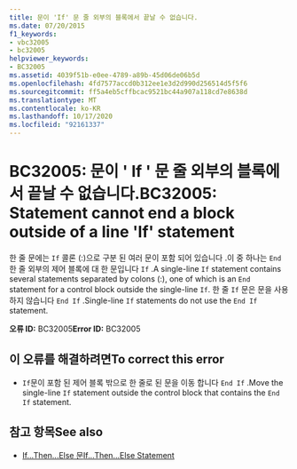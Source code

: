 ```yaml
---
title: 문이 'If' 문 줄 외부의 블록에서 끝날 수 없습니다.
ms.date: 07/20/2015
f1_keywords:
- vbc32005
- bc32005
helpviewer_keywords:
- BC32005
ms.assetid: 4039f51b-e0ee-4789-a89b-45d06de06b5d
ms.openlocfilehash: 4fd7577accd0b312ee1e3d2d990d256514d5f5f6
ms.sourcegitcommit: ff5a4eb5cffbcac9521bc44a907a118cd7e8638d
ms.translationtype: MT
ms.contentlocale: ko-KR
ms.lasthandoff: 10/17/2020
ms.locfileid: "92161337"
---
```

# <a name="bc32005-statement-cannot-end-a-block-outside-of-a-line-if-statement"></a><span data-ttu-id="33df0-102">BC32005: 문이 ' If ' 문 줄 외부의 블록에서 끝날 수 없습니다.</span><span class="sxs-lookup"><span data-stu-id="33df0-102">BC32005: Statement cannot end a block outside of a line 'If' statement</span></span>

<span data-ttu-id="33df0-103">한 줄 문에는 `If` 콜론 (:)으로 구분 된 여러 문이 포함 되어 있습니다 .이 중 하나는 `End` 한 줄 외부의 제어 블록에 대 한 문입니다 `If` .</span><span class="sxs-lookup"><span data-stu-id="33df0-103">A single-line `If` statement contains several statements separated by colons (:), one of which is an `End` statement for a control block outside the single-line `If`.</span></span> <span data-ttu-id="33df0-104">한 줄 `If` 문은 문을 사용 하지 않습니다 `End If` .</span><span class="sxs-lookup"><span data-stu-id="33df0-104">Single-line `If` statements do not use the `End If` statement.</span></span>

 <span data-ttu-id="33df0-105">**오류 ID:** BC32005</span><span class="sxs-lookup"><span data-stu-id="33df0-105">**Error ID:** BC32005</span></span>

## <a name="to-correct-this-error"></a><span data-ttu-id="33df0-106">이 오류를 해결하려면</span><span class="sxs-lookup"><span data-stu-id="33df0-106">To correct this error</span></span>

- <span data-ttu-id="33df0-107">`If`문이 포함 된 제어 블록 밖으로 한 줄로 된 문을 이동 합니다 `End If` .</span><span class="sxs-lookup"><span data-stu-id="33df0-107">Move the single-line `If` statement outside the control block that contains the `End If` statement.</span></span>

## <a name="see-also"></a><span data-ttu-id="33df0-108">참고 항목</span><span class="sxs-lookup"><span data-stu-id="33df0-108">See also</span></span>

- [<span data-ttu-id="33df0-109">If...Then...Else 문</span><span class="sxs-lookup"><span data-stu-id="33df0-109">If...Then...Else Statement</span></span>](../statements/if-then-else-statement.md)
